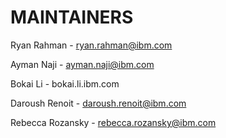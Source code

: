# MAINTAINERS

Ryan Rahman - ryan.rahman@ibm.com

Ayman Naji - ayman.naji@ibm.com

Bokai Li - bokai.li.ibm.com

Daroush Renoit - daroush.renoit@ibm.com

Rebecca Rozansky - rebecca.rozansky@ibm.com
